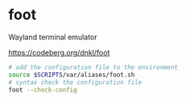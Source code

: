 # foot

Wayland terminal emulator

<https://codeberg.org/dnkl/foot>

```bash
# add the configuration file to the environment
source $SCRIPTS/var/aliases/foot.sh
# syntax check the configuration file
foot --check-config
```
